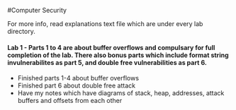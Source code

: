#Computer Security

For more info, read explanations text file which are under every lab directory.

#### Lab 1 - Parts 1 to 4 are about buffer overflows and compulsary for full completion of the lab. There also bonus parts which include format string invulnerabilites as part 5, and double free vulnerabilities as part 6.
- Finished parts 1-4 about buffer overflows
- Finished part 6 about double free attack
- Have my notes which have diagrams of stack, heap, addresses, attack buffers and offsets from each other

